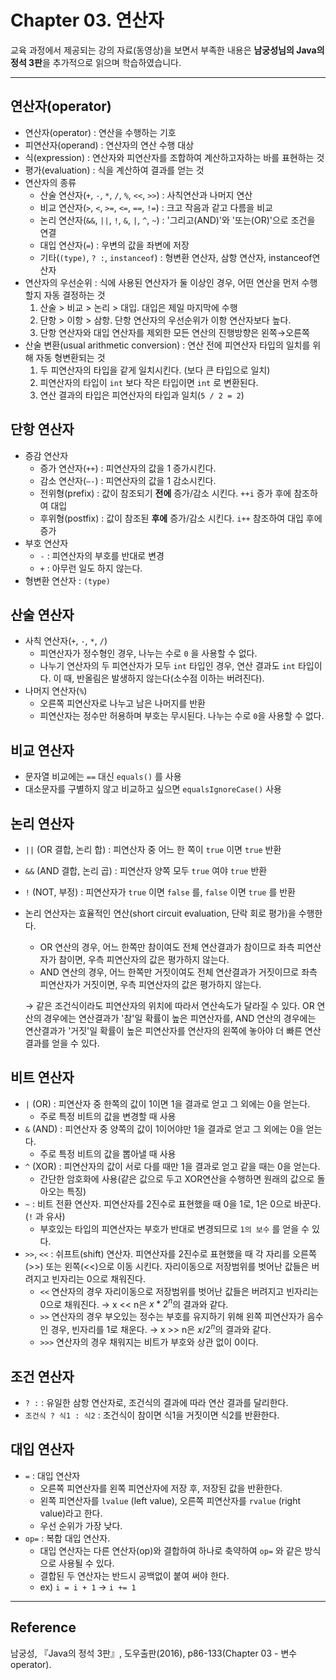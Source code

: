 # Chapter 03. 연산자

교육 과정에서 제공되는 강의 자료(동영상)을 보면서 부족한 내용은 **남궁성님의 Java의 정석 3판**을 추가적으로 읽으며 학습하였습니다.

---

## 연산자(operator)

- 연산자(operator) : 연산을 수행하는 기호
- 피연산자(operand) : 연산자의 연산 수행 대상
- 식(expression) : 연산자와 피연산자를 조합하여 계산하고자하는 바를 표현하는 것
- 평가(evaluation) : 식을 계산하여 결과를 얻는 것
- 연산자의 종류
  - 산술 연산자(`+`, `-`, `*`, `/`, `%`, `<<`, `>>`) : 사칙연산과 나머지 연산
  - 비교 연산자(`>`, `<`, `>=`, `<=`, `==`, `!=`) : 크고 작음과 같고 다름을 비교
  - 논리 연산자(`&&`, `||`, `!`, `&`, `|`, `^`, `~`) : '그리고(AND)'와 '또는(OR)'으로 조건을 연결
  - 대입 연산자(`=`) : 우변의 값을 좌변에 저장
  - 기타(`(type)`, `? :`, `instanceof`) : 형변환 연산자, 삼항 연산자, instanceof연산자
- 연산자의 우선순위 : 식에 사용된 연산자가 둘 이상인 경우, 어떤 연산을 먼저 수행할지 자동 결정하는 것
  1. 산술 > 비교 > 논리 > 대입. 대입은 제일 마지막에 수행
  2. 단항 > 이항 > 삼항. 단항 연산자의 우선순위가 이항 연산자보다 높다.
  3. 단항 연산자와 대입 연산자를 제외한 모든 연산의 진행방향은 왼쪽→오른쪽
- 산술 변환(usual arithmetic conversion) : 연산 전에 피연산자 타입의 일치를 위해 자동 형변환되는 것
  1. 두 피연산자의 타입을 같게 일치시킨다. (보다 큰 타입으로 일치)
  2. 피연산자의 타입이 `int` 보다 작은 타입이면 `int` 로 변환된다.
  3. 연산 결과의 타입은 피연산자의 타입과 일치(`5 / 2 = 2`)

## 단항 연산자

- 증감 연산자
  - 증가 연산자(`++`) : 피연산자의 값을 1 증가시킨다.
  - 감소 연산자(`—-`) : 피연산자의 값을 1 감소시킨다.
  - 전위형(prefix) : 값이 참조되기 **전에** 증가/감소 시킨다. `++i` 증가 후에 참조하여 대입
  - 후위형(postfix) : 값이 참조된 **후에** 증가/감소 시킨다. `i++` 참조하여 대입 후에 증가
- 부호 연산자
  - `-` : 피연산자의 부호를 반대로 변경
  - `+` : 아무런 일도 하지 않는다.
- 형변환 연산자 : `(type)`

## 산술 연산자

- 사칙 연산자(`+`, `-`, `*`, `/`)
  - 피연산자가 정수형인 경우, 나누는 수로 `0` 을 사용할 수 없다.
  - 나누기 연산자의 두 피연산자가 모두 `int` 타입인 경우, 연산 결과도 `int` 타입이다. 이 때, 반올림은 발생하지 않는다(소수점 이하는 버려진다).
- 나머지 연산자(`%`)
  - 오른쪽 피연산자로 나누고 남은 나머지를 반환
  - 피연산자는 정수만 허용하며 부호는 무시된다. 나누는 수로 `0`을 사용할 수 없다.

## 비교 연산자

- 문자열 비교에는 `==` 대신 `equals()` 를 사용
- 대소문자를 구별하지 않고 비교하고 싶으면 `equalsIgnoreCase()` 사용

## 논리 연산자

- `||` (OR 결합, 논리 합) : 피연산자 중 어느 한 쪽이 `true` 이면 `true` 반환
- `&&` (AND 결합, 논리 곱) : 피연산자 양쪽 모두 `true` 여야 `true` 반환
- `!` (NOT, 부정) : 피연산자가 `true` 이면 `false` 를, `false` 이면 `true` 를 반환
- 논리 연산자는 효율적인 연산(short circuit evaluation, 단락 회로 평가)을 수행한다.

  - OR 연산의 경우, 어느 한쪽만 참이여도 전체 연산결과가 참이므로 좌측 피연산자가 참이면, 우측 피연산자의 값은 평가하지 않는다.
  - AND 연산의 경우, 어느 한쪽만 거짓이여도 전체 연산결과가 거짓이므로 좌측 피연산자가 거짓이면, 우측 피연산자의 값은 평가하지 않는다.

  → 같은 조건식이라도 피연산자의 위치에 따라서 연산속도가 달라질 수 있다. OR 연산의 경우에는 연산결과가 '참'일 확률이 높은 피연산자를, AND 연산의 경우에는 연산결과가 '거짓'일 확률이 높은 피연산자를 연산자의 왼쪽에 놓아야 더 빠른 연산결과를 얻을 수 있다.

## 비트 연산자

- `|` (OR) : 피연산자 중 한쪽의 값이 1이면 1을 결과로 얻고 그 외에는 0을 얻는다.
  - 주로 특정 비트의 값을 변경할 때 사용
- `&` (AND) : 피연산자 중 양쪽의 값이 1이어야만 1을 결과로 얻고 그 외에는 0을 얻는다.
  - 주로 특정 비트의 값을 뽑아낼 때 사용
- `^` (XOR) : 피연산자의 값이 서로 다를 때만 1을 결과로 얻고 같을 때는 0을 얻는다.
  - 간단한 암호화에 사용(같은 값으로 두고 XOR연산을 수행하면 원래의 값으로 돌아오는 특징)
- `~` : 비트 전환 연산자. 피연산자를 2진수로 표현했을 때 0을 1로, 1은 0으로 바꾼다. (`!` 과 유사)
  - 부호있는 타입의 피연산자는 부호가 반대로 변경되므로 `1의 보수` 를 얻을 수 있다.
- `>>`, `<<` : 쉬프트(shift) 연산자. 피연산자를 2진수로 표현했을 때 각 자리를 오른쪽(>>) 또는 왼쪽(<<)으로 이동 시킨다. 자리이동으로 저장범위를 벗어난 값들은 버려지고 빈자리는 0으로 채워진다.
  - `<<` 연산자의 경우 자리이동으로 저장범위를 벗어난 값들은 버려지고 빈자리는 0으로 채워진다.
    → x << n은 $x * 2^n$의 결과와 같다.
  - `>>` 연산자의 경우 부오있는 정수는 부호를 유지하기 위해 왼쪽 피연산자가 음수인 경우, 빈자리를 1로 채운다.
    → x >> n은 $x / 2^n$의 결과와 같다.
  - `>>>` 연산자의 경우 채워지는 비트가 부호와 상관 없이 0이다.

## 조건 연산자

- `? :` : 유일한 삼항 연산자로, 조건식의 결과에 따라 연산 결과를 달리한다.
- `조건식 ? 식1 : 식2` : 조건식이 참이면 식1을 거짓이면 식2를 반환한다.

## 대입 연산자

- `=` : 대입 연산자
  - 오른쪽 피연산자를 왼쪽 피연산자에 저장 후, 저장된 값을 반환한다.
  - 왼쪽 피연산자를 `lvalue` (left value), 오른쪽 피연산자를 `rvalue` (right value)라고 한다.
  - 우선 순위가 가장 낮다.
- `op=` : 복합 대입 연산자.
  - 대입 연산자는 다른 연산자(op)와 결합하여 하나로 축약하여 `op=` 와 같은 방식으로 사용될 수 있다.
  - 결합된 두 연산자는 반드시 공백없이 붙여 써야 한다.
  - ex) `i = i + 1` → `i += 1`

---

## Reference

남궁성, 『Java의 정석 3판』, 도우출판(2016), p86-133(Chapter 03 - 변수 operator).
